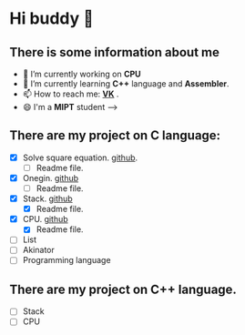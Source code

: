 # Hi buddy 👋
## There is some __information__ about me
- 🔭 I’m currently working on __CPU__
- 🌱 I’m currently learning __C++__ language and __Assembler__.
- 📫 How to reach me: [__VK__](https://vk.com/danik.princessa) .
- 😄 I'm a __MIPT__ student -->
## There are my project on __C__ language:
- [X] Solve square equation. [github](https://github.com/Hollbrok/SolveSquare).
    - [ ] Readme file.
- [X] Onegin. [github](https://github.com/Hollbrok/Onegin)
    - [ ] Readme file. 
- [X] Stack. [github](https://github.com/Hollbrok/STACK)
    - [X] Readme file.
- [X] CPU. [github](https://github.com/Hollbrok/CPU_C_VERSION)
    - [X] Readme file.
- [ ] List
- [ ] Akinator
- [ ] Programming language
## There are my project on __C++__ language.
- [ ] Stack
- [ ] CPU
